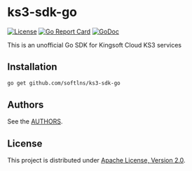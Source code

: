 # ks3-sdk-go

[![License](https://img.shields.io/badge/license-Apache%202-4EB1BA.svg)](https://www.apache.org/licenses/LICENSE-2.0.html)
[![Go Report Card](https://goreportcard.com/badge/github.com/softlns/ks3-sdk-go)](https://goreportcard.com/report/github.com/softlns/ks3-sdk-go)
[![GoDoc](http://godoc.org/github.com/softlns/ks3-sdk-go?status.png)](http://godoc.org/github.com/softlns/ks3-sdk-go)

This is an  unofficial Go SDK for Kingsoft Cloud KS3 services

## Installation

```bash
go get github.com/softlns/ks3-sdk-go

```

## Authors

See the [AUTHORS](AUTHORS).

## License

This project is distributed under [Apache License, Version 2.0](LICENSE).

